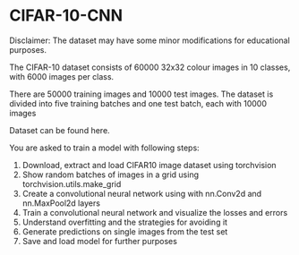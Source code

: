# CIFAR-10-CNN

Disclaimer: The dataset may have some minor modifications for educational purposes.

The CIFAR-10 dataset consists of 60000 32x32 colour images in 10 classes, with 6000
images per class.

There are 50000 training images and 10000 test images. The dataset is divided into five
training batches and one test batch, each with 10000 images

Dataset can be found here.

You are asked to train a model with following steps:

1. Download, extract and load CIFAR10 image dataset using torchvision
2. Show random batches of images in a grid using torchvision.utils.make_grid
3. Create a convolutional neural network using with nn.Conv2d and nn.MaxPool2d layers
4. Train a convolutional neural network and visualize the losses and errors
5. Understand overfitting and the strategies for avoiding it
6. Generate predictions on single images from the test set
7. Save and load model for further purposes
